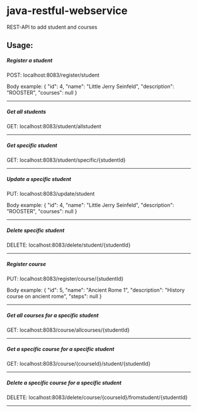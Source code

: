 # java-restful-webservice

REST-API to add student and courses

## Usage:

##### Register a student

POST: localhost:8083/register/student

Body example: {
          "id": 4,
          "name": "Little Jerry Seinfeld",
          "description": "ROOSTER",
          "courses": null
      }

---------------
##### Get all students

GET: localhost:8083/student/allstudent

---------------
##### Get specific student

GET: localhost:8083/student/specific/{studentId}

---------------

##### Update a specific student

PUT: localhost:8083/update/student 

Body example: {
        "id": 4,
        "name": "Little Jerry Seinfeld",
        "description": "ROOSTER",
        "courses": null
    }
    

---------------
##### Delete specific student

DELETE: localhost:8083/delete/student/{studentId}

---------------
##### Register course

PUT: localhost:8083/register/course/{studentId}

Body example:
{
    "id": 5,
    "name": "Ancient Rome 1",
    "description": "History course on ancient rome",
    "steps": null
}

---------------
##### Get all courses for a specific student

GET: localhost:8083/course/allcourses/{studentId}

---------------

##### Get a specific course for a specific student

GET: localhost:8083/course/{courseId}/student/{studentId}

---------------

##### Delete a specific course for a specific student

DELETE: localhost:8083/delete/course/{courseId}/fromstudent/{studentId}

---------------